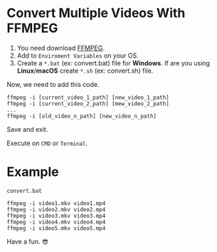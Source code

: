 # Convert Multiple Videos With FFMPEG

1. You need download [FFMPEG](https://ffmpeg.org/download.html).
2. Add to `Enviroment Variables` on your OS.
3. Create a `*.bat` (ex: convert.bat) file for **Windows**. If are you using **Linux**/**macOS** create `*.sh` (ex: convert.sh) file.

Now, we need to add this code.

```
ffmpeg -i [current_video_1_path] [new_video_1_path]
ffmpeg -i [current_video_2_path] [mew_video_2_path]
...
ffmpeg -i [old_video_n_path] [new_video_n_path]
```

Save and exit.

Execute on `CMD` or `Terminal`.

# Example

`convert.bat`
```
ffmpeg -i video1.mkv video1.mp4
ffmpeg -i video2.mkv video2.mp4
ffmpeg -i video3.mkv video3.mp4
ffmpeg -i video4.mkv video4.mp4
ffmpeg -i video5.mkv video5.mp4
```

Have a fun. 😎
